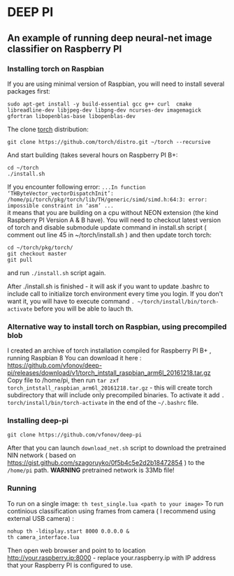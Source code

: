 # DEEP PI

## An example of running deep neural-net image classifier on Raspberry PI

### Installing torch on Raspbian
If you are using minimal version of Raspbian, you will need to install several packages first:
```
sudo apt-get install -y build-essential gcc g++ curl  cmake libreadline-dev libjpeg-dev libpng-dev ncurses-dev imagemagick gfortran libopenblas-base libopenblas-dev
```
The clone [torch](http://torch.ch/) distribution:
```
git clone https://github.com/torch/distro.git ~/torch --recursive
```
And start building (takes several hours on Raspberry PI B+:
```
cd ~/torch
./install.sh
```
If you encounter following error: 
```...In function ‘THByteVector_vectorDispatchInit’: /home/pi/torch/pkg/torch/lib/TH/generic/simd/simd.h:64:3: error: impossible constraint in ‘asm’ ...```  
it means that you are building on a cpu without NEON extension (the kind Raspberry PI Version A & B have). You will need to checkout latest version of torch and disable submodule update command in install.sh script ( comment out line 45 in ~/torch/install.sh ) and then update torch torch:
```
cd ~/torch/pkg/torch/
git checkout master
git pull
```
and run `./install.sh` script again. 

After ./install.sh is finished - it will ask if you want to update .bashrc to include call to initialize torch environment every time you login. If you  don't want it, you will have to execute command `. ~/torch/install/bin/torch-activate` before you will be able to lauch th. 

### Alternative way to install torch on Raspbian, using precompiled blob
I created an archive of torch installation compiled for Raspberry PI B+ , running Raspbian 8 
You can download it here : https://github.com/vfonov/deep-pi/releases/download/v1/torch_intstall_raspbian_arm6l_20161218.tar.gz 
Copy file to /home/pi, then run `tar zxf torch_intstall_raspbian_arm6l_20161218.tar.gz` - this will create torch subdirectory that will include only precompiled binaries. To activate it add `. torch/install/bin/torch-activate` in the end of the `~/.bashrc` file. 


### Installing deep-pi
```
git clone https://github.com/vfonov/deep-pi 
```
After that you can launch `download_net.sh` script to download the pretrained NIN network ( based on https://gist.github.com/szagoruyko/0f5b4c5e2d2b18472854 ) to the `/home/pi` path. **WARNING** pretrained network is 33Mb file!


### Running 
To run on a single image: `th test_single.lua <path to your image>` 
To run continious classification using frames from camera ( I recommend using external USB camera) :
```
nohup th -ldisplay.start 8000 0.0.0.0 & 
th camera_interface.lua
```
Then open web browser and point to to location http://your.raspberry.ip:8000  - replace your.raspberry.ip with IP address that your Raspberry PI is configured to use. 
  



